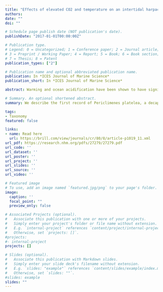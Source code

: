 ```yaml
---
title: "Effects of elevated CO2 and temperature on an intertidal harpacticoid copepod community"
authors:
date: ""
doi: ""

# Schedule page publish date (NOT publication's date).
publishDate: "2017-01-01T00:00:00Z"

# Publication type.
# Legend: 0 = Uncategorized; 1 = Conference paper; 2 = Journal article;
# 3 = Preprint / Working Paper; 4 = Report; 5 = Book; 6 = Book section;
# 7 = Thesis; 8 = Patent
publication_types: ["2"]

# Publication name and optional abbreviated publication name.
publication: In *ICES Journal of Marine Science*
publication_short: In *ICES Journal of Marine Science*

abstract: Warming and ocean acidification have been shown to have significant impacts on marine organisms. However, none studies have addressed the impact of these two stressors on harpacticoid copepod community structure. A mesocosm experiment was conducted to assess the potential interactive impact of different levels of elevated CO2 and temperature on an intertidal harpacticoid copepod community. Artificial substrate units (ASUs) colonized by meiofauna from the extreme low intertidal zone were exposed to eight experimental treatments (four pH levels: 8.0, 7.7, 7.3 and 6.7, crossed with two temperature levels: 12 and 16 C). After 60 days exposure communities were significantly affected by both stressors. The dominant harpacticoid species were mainly affected at treatments held at pH 6.7, but with divergent biological response patterns. At pH 6.7 Tisbe sp and Ectinosoma sp2 exhibited important density reductions, while considerable density increases were observed for Amphiascus longarticulatus and Amphiascoides golikovi. This study has demonstrated that elevated levels of CO2 and ocean warming may have substantial effects on the structure of harpacticoid communities. Importantly, the increase in malformations observed at pH 6.7 indicated that we need to consider sub-lethal effects that could have consequences for populations after long periods of exposure.

# Summary. An optional shortened abstract.
summary: We describe the first record of Periclimenes platelea, a decapod shrimp, from the western Atlantic with taxonomic drawings of the distinguishing characteristics.

tags:
- Taxonomy
featured: false

links:
- name: Read here
  url: https://brill.com/view/journals/cr/80/8/article-p1019_11.xml
url_pdf: https://research.nhm.org/pdfs/27279/27279.pdf
url_code: ''
url_dataset: ''
url_poster: ''
url_project: ''
url_slides: ''
url_source: ''
url_video: ''

# Featured image
# To use, add an image named `featured.jpg/png` to your page's folder. 
image:
  caption: ''
  focal_point: ""
  preview_only: false

# Associated Projects (optional).
#   Associate this publication with one or more of your projects.
#   Simply enter your project's folder or file name without extension.
#   E.g. `internal-project` references `content/project/internal-project/index.md`.
#   Otherwise, set `projects: []`.
#projects:
#- internal-project
projects: []

# Slides (optional).
#   Associate this publication with Markdown slides.
#   Simply enter your slide deck's filename without extension.
#   E.g. `slides: "example"` references `content/slides/example/index.md`.
#   Otherwise, set `slides: ""`.
#slides: example
slides: ""
---
```

